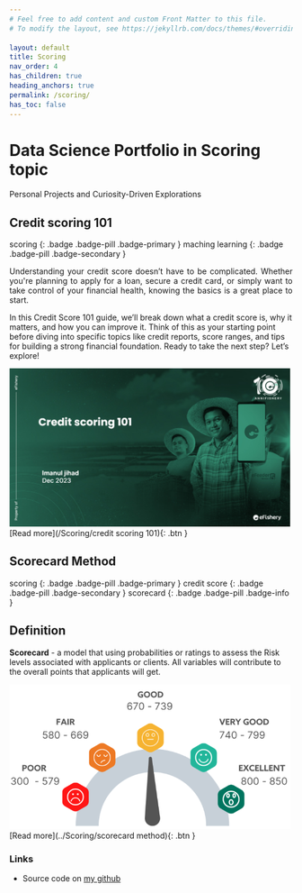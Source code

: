 ```yaml
---
# Feel free to add content and custom Front Matter to this file.
# To modify the layout, see https://jekyllrb.com/docs/themes/#overriding-theme-defaults

layout: default
title: Scoring
nav_order: 4
has_children: true
heading_anchors: true
permalink: /scoring/
has_toc: false
---
```


# Data Science Portfolio in Scoring topic
Personal Projects and Curiosity-Driven Explorations
<br>

## Credit scoring 101 
scoring
{: .badge .badge-pill .badge-primary }
maching learning
{: .badge .badge-pill .badge-secondary }

<p style="text-align: justify">
Understanding your credit score doesn’t have to be complicated. Whether you're planning to apply for a loan, secure a credit card, or simply want to take control of your financial health, knowing the basics is a great place to start. 

In this Credit Score 101 guide, we’ll break down what a credit score is, why it matters, and how you can improve it. Think of this as your starting point before diving into specific topics like credit reports, score ranges, and tips for building a strong financial foundation. Ready to take the next step? Let’s explore!
</p>


<img src="/assets/images/scoring/credit_score_cover.png" alt="drawing" width="500"/>

<span class="fs-3">
[Read more](/Scoring/credit scoring 101){: .btn }
</span>

##  Scorecard Method
scoring
{: .badge .badge-pill .badge-primary }
credit score
{: .badge .badge-pill .badge-secondary }
scorecard
{: .badge .badge-pill .badge-info }


## Definition
**Scorecard** - a model that using probabilities or ratings to assess the Risk levels associated with applicants or clients. All variables will contribute to the overall points that applicants will get.

<img src="/assets/images/scoring/scorecard/scorecard_01.png" alt="drawing" width="500"/>

<span class="fs-3">
[Read more](../Scoring/scorecard method){: .btn }
</span>


### Links
- Source code on [my github](https://github.com/imanursar/)
